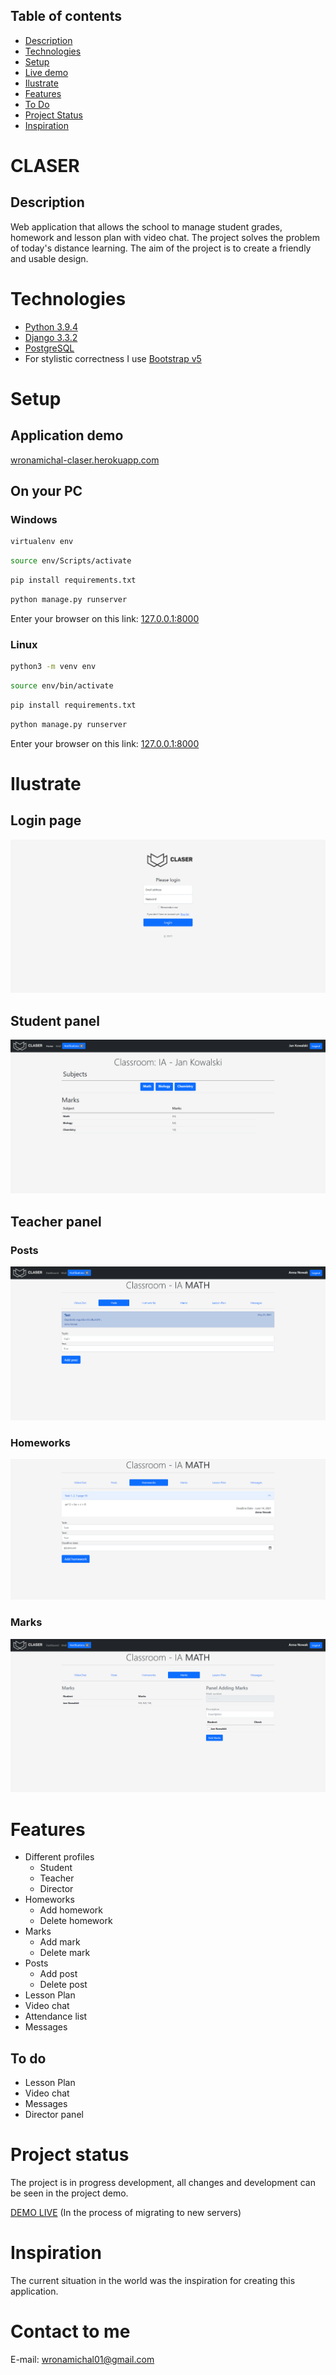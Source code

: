 ## Table of contents
* [Description](#description)
* [Technologies](#technologies)
* [Setup](#setup)
* [Live demo](#application-demo)
* [Ilustrate](#ilustrate)
* [Features](#features)
* [To Do](#to-do)
* [Project Status](#project-status)
* [Inspiration](#inspiration)

# CLASER
## Description
Web application that allows the school to
manage student grades, homework and
lesson plan with video chat. The project solves 
the problem of today's distance learning. 
The aim of the project is to create a friendly and usable design.

# Technologies
* [Python 3.9.4](https://www.python.org/)
* [Django 3.3.2](https://www.djangoproject.com/)
* [PostgreSQL](https://www.postgresql.org/)
* For stylistic correctness I use [Bootstrap v5](https://getbootstrap.com/)

# Setup
## Application demo
[wronamichal-claser.herokuapp.com](https://wronamichal-claser.herokuapp.com/)

## On your PC
### Windows
```bash
virtualenv env
```
```bash
source env/Scripts/activate
```
```bash
pip install requirements.txt
```
```bash
python manage.py runserver
```
Enter your browser on this link: [127.0.0.1:8000](http://127.0.0.1:8000/)
### Linux
```bash
python3 -m venv env
```
```bash
source env/bin/activate
```
```bash
pip install requirements.txt
```
```bash
python manage.py runserver
```
Enter your browser on this link: [127.0.0.1:8000](http://127.0.0.1:8000/)

# Ilustrate

## Login page
![Login page](images_readme/login_page.PNG)

## Student panel
![Student panel](images_readme/student_panel.PNG)

## Teacher panel
### Posts
![Student panel](images_readme/teacher_panel_posts.PNG)

### Homeworks
![Student panel](images_readme/teacher_panel_homework.PNG)

### Marks
![Student panel](images_readme/teacher_panel_marks.PNG)

# Features
- Different profiles
  - Student
  - Teacher
  - Director
- Homeworks
  - Add homework 
  - Delete homework
- Marks
  - Add mark
  - Delete mark
- Posts
  - Add post
  - Delete post
- Lesson Plan
- Video chat
- Attendance list
- Messages

## To do
- Lesson Plan
- Video chat
- Messages
- Director panel

# Project status
The project is in progress development, all changes and development can be seen in the project demo.

[DEMO LIVE](https://wronamichal-claser.herokuapp.com/) (In the process of migrating to new servers)

# Inspiration
The current situation in the world was the inspiration for creating this application.

# Contact to me
E-mail: wronamichal01@gmail.com




